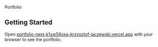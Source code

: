 Portfolio

## Getting Started

Open [portfolio-next-k1sw59oxa-krzysztof-jaczewski.vercel.app](demo) with your
browser to see the portfolio.
